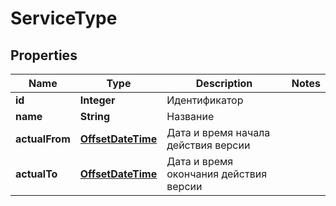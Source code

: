 # ServiceType

## Properties
Name | Type | Description | Notes
------------ | ------------- | ------------- | -------------
**id** | **Integer** | Идентификатор | 
**name** | **String** | Название | 
**actualFrom** | [**OffsetDateTime**](OffsetDateTime.md) | Дата и время начала действия версии | 
**actualTo** | [**OffsetDateTime**](OffsetDateTime.md) | Дата и время окончания действия версии | 
